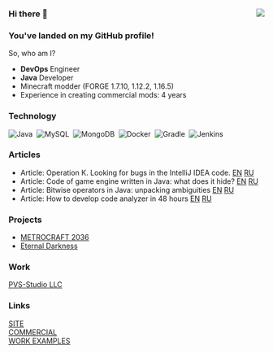 ### Hi there 👋 <img align="right" src="https://komarev.com/ghpvc/?username=TheLivan&style=flat-square&color=red">
### You've landed on my GitHub profile!

So, who am I?
* **DevOps** Engineer
* **Java** Developer
* Minecraft modder (FORGE 1.7.10, 1.12.2, 1.16.5)
* Experience in creating commercial mods: 4 years

### Technology

![Java](https://img.shields.io/badge/Java-ED8B00?style=for-the-badge&logo=java&logoColor=white)&nbsp;
![MySQL](https://img.shields.io/badge/MySQL-00000F?style=for-the-badge&logo=mysql&logoColor=white)&nbsp;
![MongoDB](https://img.shields.io/badge/MongoDB-4EA94B?style=for-the-badge&logo=mongodb&logoColor=white)&nbsp;
![Docker](https://img.shields.io/badge/docker-%230db7ed.svg?style=for-the-badge&logo=docker&logoColor=white)&nbsp;
![Gradle](https://img.shields.io/badge/Gradle-02303A.svg?style=for-the-badge&logo=Gradle&logoColor=white)&nbsp;
![Jenkins](https://img.shields.io/badge/Jenkins-D24939?style=for-the-badge&logo=Jenkins&logoColor=white)&nbsp;

### Articles

* Article: Operation K. Looking for bugs in the IntelliJ IDEA code. [EN](https://pvs-studio.com/en/blog/posts/java/1089/)  [RU](https://pvs-studio.ru/ru/blog/posts/java/1089/)
* Article: Code of game engine written in Java: what does it hide? [EN](https://pvs-studio.com/en/blog/posts/java/1113/) [RU](https://pvs-studio.ru/ru/blog/posts/java/1113/)
* Article: Bitwise operators in Java: unpacking ambiguities [EN](https://pvs-studio.com/en/blog/posts/java/1135/) [RU](https://pvs-studio.ru/ru/blog/posts/java/1135/)
* Article: How to develop code analyzer in 48 hours [EN](https://pvs-studio.com/en/blog/posts/java/1154/) [RU](https://pvs-studio.ru/ru/blog/posts/java/1154/)

### Projects
* [METROCRAFT 2036](http://metrocraft36.com/)
* [Eternal Darkness](https://vk.com/eternaldarknessmc)
### Work
[PVS-Studio LLC](https://pvs-studio.com/)
### Links
[SITE](https://thelivan.github.io/) <br>
[COMMERCIAL](https://github.com/TheLivan/THELIVAN-COMMERCIAL) <br>
[WORK EXAMPLES](https://github.com/TheLivan/THELIVAN-COMMERCIAL#%D0%BF%D1%80%D0%B8%D0%BC%D0%B5%D1%80%D1%8B-%D1%80%D0%B0%D0%B1%D0%BE%D1%82)

